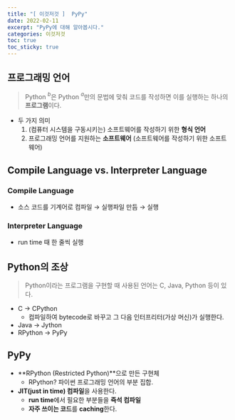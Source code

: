 ```yaml
---
title: "[ 이것저것 ]  PyPy"
date: 2022-02-11
excerpt: "PyPy에 대해 알아봅시다."
categories: 이것저것
toc: true
toc_sticky: true
---
```



## 프로그래밍 언어

> Python $^{b}$은 Python $^{a}$만의 문법에 맞춰 코드를 작성하면 이를 실행하는 하나의 **프로그램**이다.
> 
- 두 가지 의미
    1. (컴퓨터 시스템을 구동시키는) 소프트웨어를 작성하기 위한 **형식 언어**
    2. 프로그래밍 언어를 지원하는 **소프트웨어** (소프트웨어를 작성하기 위한 소프트웨어)




## Compile Language vs. Interpreter Language

### Compile Language

- 소스 코드를 기계어로 컴파일 → 실행파일 만듬 → 실행

### Interpreter Language
    
- run time 때 한 줄씩 실행




## Python의 조상

> Python이라는 프로그램을 구현할 때 사용된 언어는 C, Java, Python 등이 있다.
> 
- C → CPython
    - 컴파일하여 bytecode로 바꾸고 그 다음 인터프리터(가상 머신)가 실행한다.
- Java → Jython
- RPython → PyPy



## PyPy

- **RPython (Restricted Python)**으로 만든 구현체
    - RPython? 파이썬 프로그래밍 언어의 부분 집합.
- **JIT(just in time) 컴파일**을 사용한다.
    - **run time**에서 필요한 부분들을 **즉석 컴파일**
    - **자주 쓰이는 코드**를 **caching**한다.